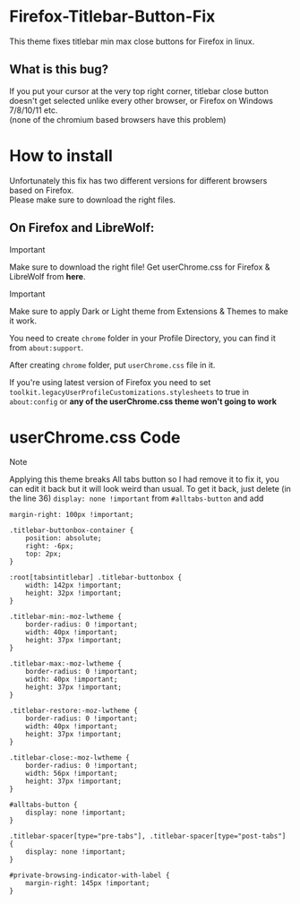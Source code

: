 # Firefox-Titlebar-Button-Fix
This theme fixes titlebar min max close buttons for Firefox in linux.

## What is this bug?
If you put your cursor at the very top right corner, titlebar close button doesn't get selected unlike every other browser, or Firefox on Windows 7/8/10/11 etc. <br>
(none of the chromium based browsers have this problem)

# How to install

Unfortunately this fix has two different versions for different browsers based on Firefox. <br>
Please make sure to download the right files.

## On Firefox and LibreWolf:

>[!IMPORTANT]
>Make sure to download the right file!
>Get userChrome.css for Firefox & LibreWolf from **here**.

>[!IMPORTANT]
>Make sure to apply Dark or Light theme from Extensions & Themes to make it work.

You need to create `chrome` folder in your Profile Directory, you can find it from `about:support`.

After creating `chrome` folder, put `userChrome.css` file in it.

If you're using latest version of Firefox you need to set `toolkit.legacyUserProfileCustomizations.stylesheets` to true in `about:config` or **any of the userChrome.css theme won't going to work**

# userChrome.css Code

> [!NOTE]
>Applying this theme breaks All tabs button so I had remove it to fix it, you can edit it back but it will look weird than usual. 
>To get it back, just delete (in the line 36) `display: none !important` from `#alltabs-button` and add 
>```
>margin-right: 100px !important;
>```


```
.titlebar-buttonbox-container {
    position: absolute;
    right: -6px;
    top: 2px;
}

:root[tabsintitlebar] .titlebar-buttonbox {
    width: 142px !important;
    height: 32px !important;
}

.titlebar-min:-moz-lwtheme {
    border-radius: 0 !important;
    width: 40px !important;
    height: 37px !important;
}

.titlebar-max:-moz-lwtheme {
    border-radius: 0 !important;
    width: 40px !important;
    height: 37px !important;
}

.titlebar-restore:-moz-lwtheme {
    border-radius: 0 !important;
    width: 40px !important;
    height: 37px !important;
}

.titlebar-close:-moz-lwtheme {
    border-radius: 0 !important;
    width: 56px !important;
    height: 37px !important;
}

#alltabs-button {
    display: none !important;
}

.titlebar-spacer[type="pre-tabs"], .titlebar-spacer[type="post-tabs"] {
    display: none !important;
}

#private-browsing-indicator-with-label {
    margin-right: 145px !important;
}
```
